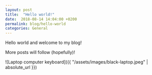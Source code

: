 ```yaml
---
layout: post
title:  "Hello world!"
date:  2018-08-14 14:04:00 +0200
permalink: blog/hello-world
categories: General
---
```


Hello world and welcome to my blog!

More posts will follow (hopefully)!

![Laptop computer keyboard]({{ "/assets/images/black-laptop.jpeg" | absolute_url }})